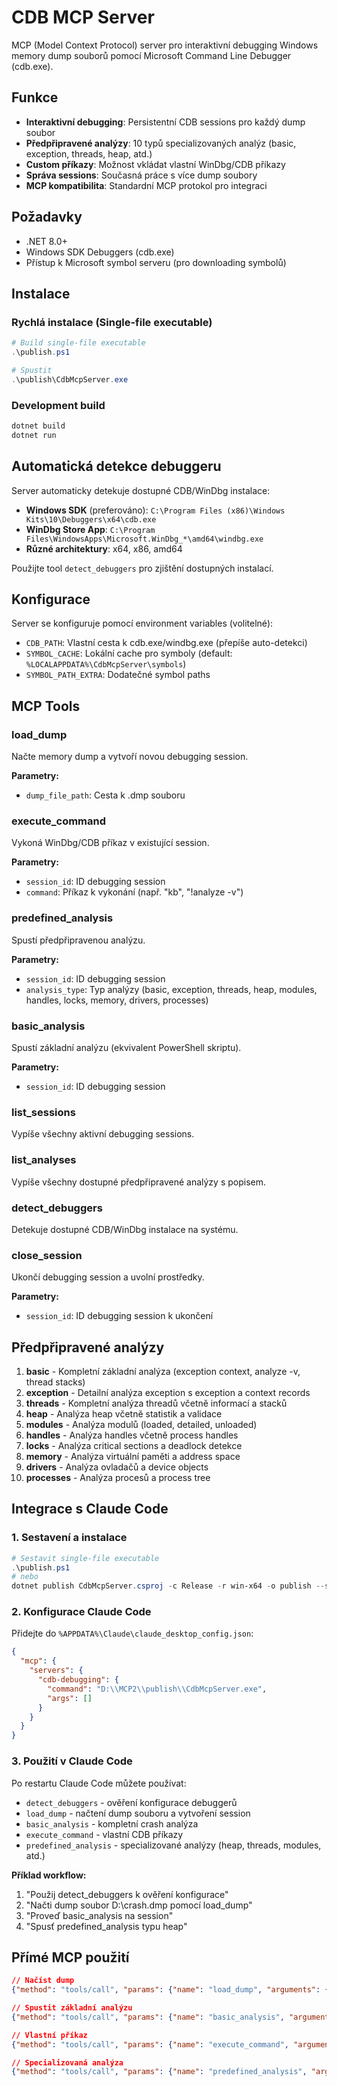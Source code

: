 # CDB MCP Server

MCP (Model Context Protocol) server pro interaktivní debugging Windows memory dump souborů pomocí Microsoft Command Line Debugger (cdb.exe).

## Funkce

- **Interaktivní debugging**: Persistentní CDB sessions pro každý dump soubor
- **Předpřipravené analýzy**: 10 typů specializovaných analýz (basic, exception, threads, heap, atd.)
- **Custom příkazy**: Možnost vkládat vlastní WinDbg/CDB příkazy
- **Správa sessions**: Současná práce s více dump soubory
- **MCP kompatibilita**: Standardní MCP protokol pro integraci

## Požadavky

- .NET 8.0+
- Windows SDK Debuggers (cdb.exe)
- Přístup k Microsoft symbol serveru (pro downloading symbolů)

## Instalace

### Rychlá instalace (Single-file executable)
```powershell
# Build single-file executable
.\publish.ps1

# Spustit
.\publish\CdbMcpServer.exe
```

### Development build
```bash
dotnet build
dotnet run
```

## Automatická detekce debuggeru

Server automaticky detekuje dostupné CDB/WinDbg instalace:

- **Windows SDK** (preferováno): `C:\Program Files (x86)\Windows Kits\10\Debuggers\x64\cdb.exe`
- **WinDbg Store App**: `C:\Program Files\WindowsApps\Microsoft.WinDbg_*\amd64\windbg.exe`
- **Různé architektury**: x64, x86, amd64

Použijte tool `detect_debuggers` pro zjištění dostupných instalací.

## Konfigurace

Server se konfiguruje pomocí environment variables (volitelné):

- `CDB_PATH`: Vlastní cesta k cdb.exe/windbg.exe (přepíše auto-detekci)
- `SYMBOL_CACHE`: Lokální cache pro symboly (default: `%LOCALAPPDATA%\CdbMcpServer\symbols`)
- `SYMBOL_PATH_EXTRA`: Dodatečné symbol paths

## MCP Tools

### load_dump
Načte memory dump a vytvoří novou debugging session.

**Parametry:**
- `dump_file_path`: Cesta k .dmp souboru

### execute_command
Vykoná WinDbg/CDB příkaz v existující session.

**Parametry:**
- `session_id`: ID debugging session
- `command`: Příkaz k vykonání (např. "kb", "!analyze -v")

### predefined_analysis
Spustí předpřipravenou analýzu.

**Parametry:**
- `session_id`: ID debugging session
- `analysis_type`: Typ analýzy (basic, exception, threads, heap, modules, handles, locks, memory, drivers, processes)

### basic_analysis
Spustí základní analýzu (ekvivalent PowerShell skriptu).

**Parametry:**
- `session_id`: ID debugging session

### list_sessions
Vypíše všechny aktivní debugging sessions.

### list_analyses
Vypíše všechny dostupné předpřipravené analýzy s popisem.

### detect_debuggers
Detekuje dostupné CDB/WinDbg instalace na systému.

### close_session
Ukončí debugging session a uvolní prostředky.

**Parametry:**
- `session_id`: ID debugging session k ukončení

## Předpřipravené analýzy

1. **basic** - Kompletní základní analýza (exception context, analyze -v, thread stacks)
2. **exception** - Detailní analýza exception s exception a context records
3. **threads** - Kompletní analýza threadů včetně informací a stacků
4. **heap** - Analýza heap včetně statistik a validace
5. **modules** - Analýza modulů (loaded, detailed, unloaded)
6. **handles** - Analýza handles včetně process handles
7. **locks** - Analýza critical sections a deadlock detekce
8. **memory** - Analýza virtuální paměti a address space
9. **drivers** - Analýza ovladačů a device objects
10. **processes** - Analýza procesů a process tree

## Integrace s Claude Code

### 1. Sestavení a instalace
```powershell
# Sestavit single-file executable
.\publish.ps1
# nebo
dotnet publish CdbMcpServer.csproj -c Release -r win-x64 -o publish --self-contained true -p:PublishSingleFile=true
```

### 2. Konfigurace Claude Code

Přidejte do `%APPDATA%\Claude\claude_desktop_config.json`:

```json
{
  "mcp": {
    "servers": {
      "cdb-debugging": {
        "command": "D:\\MCP2\\publish\\CdbMcpServer.exe",
        "args": []
      }
    }
  }
}
```

### 3. Použití v Claude Code

Po restartu Claude Code můžete používat:

- `detect_debuggers` - ověření konfigurace debuggerů
- `load_dump` - načtení dump souboru a vytvoření session
- `basic_analysis` - kompletní crash analýza
- `execute_command` - vlastní CDB příkazy
- `predefined_analysis` - specializované analýzy (heap, threads, modules, atd.)

**Příklad workflow:**
1. "Použij detect_debuggers k ověření konfigurace"
2. "Načti dump soubor D:\\crash.dmp pomocí load_dump"
3. "Proveď basic_analysis na session"
4. "Spusť predefined_analysis typu heap"

## Přímé MCP použití

```json
// Načíst dump
{"method": "tools/call", "params": {"name": "load_dump", "arguments": {"dump_file_path": "C:\\dumps\\crash.dmp"}}}

// Spustit základní analýzu
{"method": "tools/call", "params": {"name": "basic_analysis", "arguments": {"session_id": "abc12345"}}}

// Vlastní příkaz
{"method": "tools/call", "params": {"name": "execute_command", "arguments": {"session_id": "abc12345", "command": "!heap -s"}}}

// Specializovaná analýza
{"method": "tools/call", "params": {"name": "predefined_analysis", "arguments": {"session_id": "abc12345", "analysis_type": "heap"}}}
```